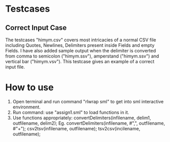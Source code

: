 Testcases
===

Correct Input Case
---

The testcases "himym.csv" covers most intricacies of a normal CSV file including Quotes, Newlines, Delimiters present 
inside Fields and empty Fields. I have also added sample output when the delimiter is converted from comma to semicolon 
("himym.ssv"), amperstand ("himym.ssv") and vertical bar ("himym.vsv"). This testcase gives an example of a correct 
input file.


How to use
===
1. Open terminal and run command "rlwrap sml" to get into sml interactive environment. 
2. Run command: use "assign1.sml" to load functions in it.
3. Use functions appropriately:
	convertDelimiters(infilename, delim1, outfilename, delim2);				Eg. convertDelimiters(infilename, #",", outfilename, #"+");
	csv2tsv(infilename, outfilename);
	tsv2csv(incilename, outfilename);
